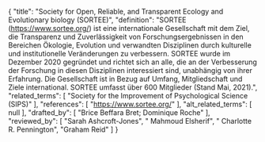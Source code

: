 {
    "title": "Society for Open, Reliable, and Transparent Ecology and Evolutionary biology (SORTEE)",
    "definition": "SORTEE (https://www.sortee.org/) ist eine internationale Gesellschaft mit dem Ziel, die Transparenz und Zuverlässigkeit von Forschungsergebnissen in den Bereichen Ökologie, Evolution und verwandten Disziplinen durch kulturelle und institutionelle Veränderungen zu verbessern. SORTEE wurde im Dezember 2020 gegründet und richtet sich an alle, die an der Verbesserung der Forschung in diesen Disziplinen interessiert sind, unabhängig von ihrer Erfahrung. Die Gesellschaft ist in Bezug auf Umfang, Mitgliedschaft und Ziele international. SORTEE umfasst über 600 Mitglieder (Stand Mai, 2021).",
    "related_terms": [
        "Society for the Improvement of Psychological Science (SIPS)"
    ],
    "references": [
        "https://www.sortee.org/"
    ],
    "alt_related_terms": [
        null
    ],
    "drafted_by": [
        "Brice Beffara Bret; Dominique Roche"
    ],
    "reviewed_by": [
        "Sarah Ashcroft-Jones",
        " Mahmoud Elsherif",
        " Charlotte R. Pennington",
        "Graham Reid"
    ]
}